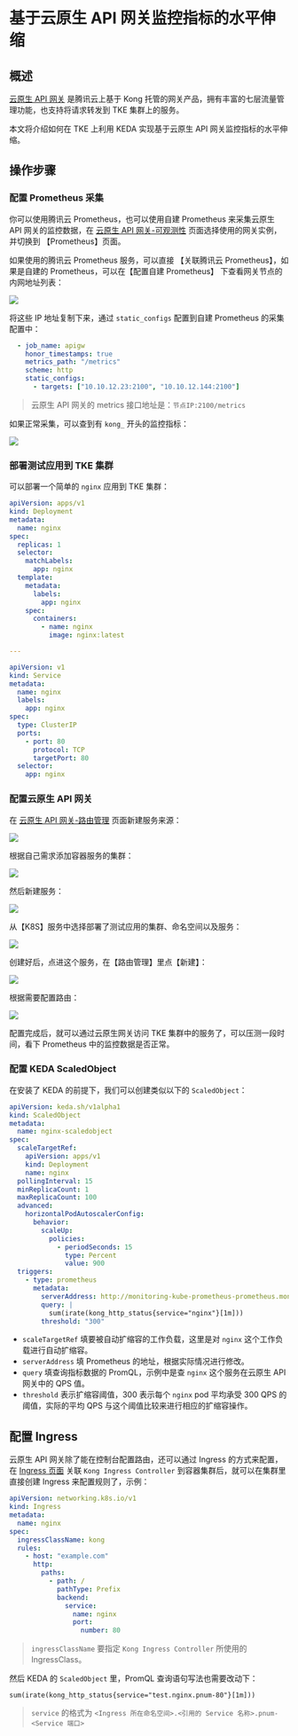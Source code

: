 # 基于云原生 API 网关监控指标的水平伸缩

## 概述

[云原生 API 网关](https://cloud.tencent.com/product/cngw) 是腾讯云上基于 Kong 托管的网关产品，拥有丰富的七层流量管理功能，也支持将请求转发到 TKE 集群上的服务。

本文将介绍如何在 TKE 上利用 KEDA 实现基于云原生 API 网关监控指标的水平伸缩。

## 操作步骤

### 配置 Prometheus 采集

你可以使用腾讯云 Prometheus，也可以使用自建 Prometheus 来采集云原生 API 网关的监控数据，在 [云原生 API 网关-可观测性](https://console.cloud.tencent.com/tse/monitor) 页面选择使用的网关实例，并切换到 【Prometheus】页面。

如果使用的腾讯云 Prometheus 服务，可以直接 【关联腾讯云 Prometheus】，如果是自建的 Prometheus，可以在【配置自建 Prometheus】 下查看网关节点的内网地址列表：

![](https://image-host-1251893006.cos.ap-chengdu.myqcloud.com/2024%2F05%2F16%2F20240516144818.png)

将这些 IP 地址复制下来，通过 `static_configs` 配置到自建 Prometheus 的采集配置中：

```yaml
  - job_name: apigw
    honor_timestamps: true
    metrics_path: "/metrics"
    scheme: http
    static_configs:
      - targets: ["10.10.12.23:2100", "10.10.12.144:2100"]
```

> 云原生 API 网关的 metrics 接口地址是：`节点IP:2100/metrics`

如果正常采集，可以查到有 `kong_` 开头的监控指标：

![](https://image-host-1251893006.cos.ap-chengdu.myqcloud.com/2024%2F05%2F16%2F20240516145927.png)

### 部署测试应用到 TKE 集群

可以部署一个简单的 `nginx` 应用到 TKE 集群：

```yaml
apiVersion: apps/v1
kind: Deployment
metadata:
  name: nginx
spec:
  replicas: 1
  selector:
    matchLabels:
      app: nginx
  template:
    metadata:
      labels:
        app: nginx
    spec:
      containers:
        - name: nginx
          image: nginx:latest

---

apiVersion: v1
kind: Service
metadata:
  name: nginx
  labels:
    app: nginx
spec:
  type: ClusterIP
  ports:
    - port: 80
      protocol: TCP
      targetPort: 80
  selector:
    app: nginx
```

### 配置云原生 API 网关

在 [云原生 API 网关-路由管理](https://console.cloud.tencent.com/tse/route) 页面新建服务来源：

![](https://image-host-1251893006.cos.ap-chengdu.myqcloud.com/2024%2F05%2F16%2F20240516152033.png)

根据自己需求添加容器服务的集群：

![](https://image-host-1251893006.cos.ap-chengdu.myqcloud.com/2024%2F05%2F16%2F20240516150544.png)

然后新建服务：

![](https://image-host-1251893006.cos.ap-chengdu.myqcloud.com/2024%2F05%2F16%2F20240516152140.png)

从【K8S】服务中选择部署了测试应用的集群、命名空间以及服务：

![](https://image-host-1251893006.cos.ap-chengdu.myqcloud.com/2024%2F05%2F16%2F20240516152341.png)

创建好后，点进这个服务，在【路由管理】里点【新建】：

![](https://image-host-1251893006.cos.ap-chengdu.myqcloud.com/2024%2F05%2F16%2F20240516152529.png)

根据需要配置路由：

![](https://image-host-1251893006.cos.ap-chengdu.myqcloud.com/2024%2F05%2F16%2F20240516152633.png)

配置完成后，就可以通过云原生网关访问 TKE 集群中的服务了，可以压测一段时间，看下 Prometheus 中的监控数据是否正常。

### 配置 KEDA ScaledObject

在安装了 KEDA 的前提下，我们可以创建类似以下的 `ScaledObject`：

```yaml
apiVersion: keda.sh/v1alpha1
kind: ScaledObject
metadata:
  name: nginx-scaledobject
spec:
  scaleTargetRef:
    apiVersion: apps/v1
    kind: Deployment
    name: nginx
  pollingInterval: 15
  minReplicaCount: 1
  maxReplicaCount: 100
  advanced:
    horizontalPodAutoscalerConfig:
      behavior:
        scaleUp:
          policies:
            - periodSeconds: 15
              type: Percent
              value: 900
  triggers:
    - type: prometheus
      metadata:
        serverAddress: http://monitoring-kube-prometheus-prometheus.monitoring.svc.cluster.local:9090
        query: |
          sum(irate(kong_http_status{service="nginx"}[1m]))
        threshold: "300"
```

* `scaleTargetRef` 填要被自动扩缩容的工作负载，这里是对 `nginx` 这个工作负载进行自动扩缩容。
* `serverAddress` 填 Prometheus 的地址，根据实际情况进行修改。
* `query` 填查询指标数据的 PromQL，示例中是查 `nginx` 这个服务在云原生 API 网关中的 QPS 值。
* `threshold` 表示扩缩容阈值，300 表示每个 `nginx` pod 平均承受 300 QPS 的阈值，实际的平均 QPS 与这个阈值比较来进行相应的扩缩容操作。

## 配置 Ingress

云原生 API 网关除了能在控制台配置路由，还可以通过 Ingress 的方式来配置，在 [Ingress 页面](https://console.cloud.tencent.com/tse/ingress) 关联 `Kong Ingress Controller` 到容器集群后，就可以在集群里直接创建 Ingress 来配置规则了，示例：

```yaml
apiVersion: networking.k8s.io/v1
kind: Ingress
metadata:
  name: nginx
spec:
  ingressClassName: kong
  rules:
    - host: "example.com"
      http:
        paths:
          - path: /
            pathType: Prefix
            backend:
              service:
                name: nginx
                port:
                  number: 80
```

> `ingressClassName` 要指定 `Kong Ingress Controller` 所使用的 IngressClass。

然后 KEDA 的 `ScaledObject` 里，PromQL 查询语句写法也需要改动下：

```promql
sum(irate(kong_http_status{service="test.nginx.pnum-80"}[1m]))
```

> `service` 的格式为 `<Ingress 所在命名空间>.<引用的 Service 名称>.pnum-<Service 端口>`
